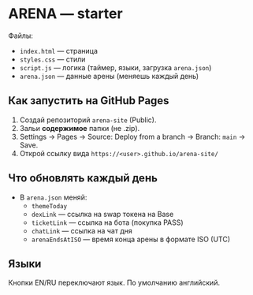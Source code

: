 # ARENA — starter

Файлы:
- `index.html` — страница
- `styles.css` — стили
- `script.js` — логика (таймер, языки, загрузка `arena.json`)
- `arena.json` — данные арены (меняешь каждый день)

## Как запустить на GitHub Pages
1) Создай репозиторий `arena-site` (Public).
2) Зальи **содержимое** папки (не .zip).
3) Settings → Pages → Source: Deploy from a branch → Branch: `main` → Save.
4) Открой ссылку вида `https://<user>.github.io/arena-site/`

## Что обновлять каждый день
- В `arena.json` меняй:
  - `themeToday`
  - `dexLink` — ссылка на swap токена на Base
  - `ticketLink` — ссылка на бота (покупка PASS)
  - `chatLink` — ссылка на чат дня
  - `arenaEndsAtISO` — время конца арены в формате ISO (UTC)

## Языки
Кнопки EN/RU переключают язык. По умолчанию английский.
